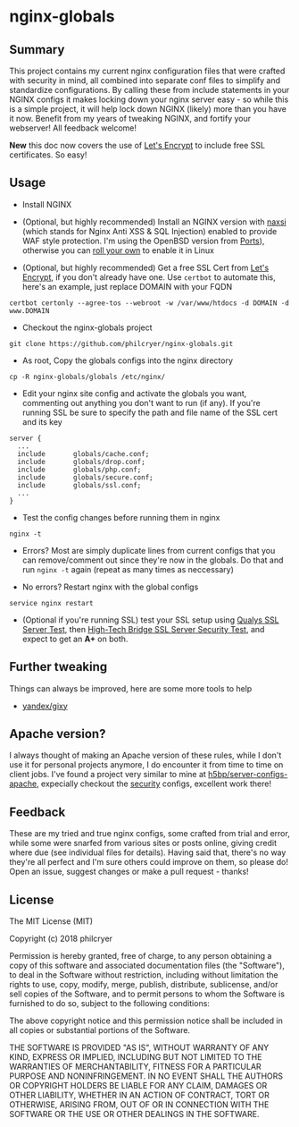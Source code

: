 # nginx-globals

## Summary
This project contains my current nginx configuration files that were crafted with security in mind, all combined into separate conf files to simplify and standardize configurations. By calling these from include statements in your NGINX configs it makes locking down your nginx server easy - so while this is a simple project, it will help lock down NGINX (likely) more than you have it now. Benefit from my years of tweaking NGINX, and fortify your webserver! All feedback welcome!

__New__ this doc now covers the use of [Let's Encrypt](https://letsencrypt.org/) to include free SSL certificates. So easy!

## Usage
* Install NGINX

* (Optional, but  highly recommended) Install an NGINX version with [naxsi](https://github.com/nbs-system/naxsi) (which stands for Nginx Anti XSS & SQL Injection) enabled to provide WAF style protection. I'm using the OpenBSD version from [Ports](http://ports.su/www/nginx,-naxsi)), otherwise you can [roll your own](https://github.com/nbs-system/naxsi/wiki) to enable it in Linux

* (Optional, but highly recommended) Get a free SSL Cert from [Let's Encrypt](https://letsencrypt.org/getting-started/), if you don't already have one. Use `certbot` to automate this, here's an example, just replace DOMAIN with your FQDN

```
certbot certonly --agree-tos --webroot -w /var/www/htdocs -d DOMAIN -d www.DOMAIN
```

* Checkout the nginx-globals project

```
git clone https://github.com/philcryer/nginx-globals.git
```

* As root, Copy the globals configs into the nginx directory

```
cp -R nginx-globals/globals /etc/nginx/
```

* Edit your nginx site config and activate the globals you want, commenting out anything you don't want to run (if any). If you're running SSL be sure to specify the path and file name of the SSL cert and its key 

```
server {
  ...
  include       globals/cache.conf;
  include       globals/drop.conf;
  include       globals/php.conf;
  include       globals/secure.conf;
  include       globals/ssl.conf;
  ...
}
```

* Test the config changes before running them in nginx

```
nginx -t
```

* Errors? Most are simply duplicate lines from current configs that you can remove/comment out since they're now in the globals. Do that and run `nginx -t` again (repeat as many times as neccessary)

* No errors? Restart nginx with the global configs

```
service nginx restart
```

* (Optional if you're running SSL) test your SSL setup using [Qualys SSL Server Test](https://www.ssllabs.com/ssltest/index.html), then [High-Tech Bridge SSL Server Security Test](https://www.htbridge.com/ssl/), and expect to get an __A+__ on both.

## Further tweaking
Things can always be improved, here are some more tools to help

* [yandex/gixy](https://github.com/yandex/gixy)

## Apache version?

I always thought of making an Apache version of these rules, while I don't use it for personal projects anymore, I do encounter it from time to time on client jobs. I've found a project very similar to mine at [h5bp/server-configs-apache](https://github.com/h5bp/server-configs-apache/), expecially checkout the [security](https://github.com/h5bp/server-configs-apache/tree/master/src/security) configs, excellent work there!

## Feedback
These are my tried and true nginx configs, some crafted from trial and error, while some were snarfed from various sites or posts online, giving credit where due (see individual files for details). Having said that, there's no way they're all perfect and I'm sure others could improve on them, so please do! Open an issue, suggest changes or make a pull request - thanks!

## License
The MIT License (MIT)

Copyright (c) 2018 philcryer

Permission is hereby granted, free of charge, to any person obtaining a copy
of this software and associated documentation files (the "Software"), to deal
in the Software without restriction, including without limitation the rights
to use, copy, modify, merge, publish, distribute, sublicense, and/or sell
copies of the Software, and to permit persons to whom the Software is
furnished to do so, subject to the following conditions:

The above copyright notice and this permission notice shall be included in all
copies or substantial portions of the Software.

THE SOFTWARE IS PROVIDED "AS IS", WITHOUT WARRANTY OF ANY KIND, EXPRESS OR
IMPLIED, INCLUDING BUT NOT LIMITED TO THE WARRANTIES OF MERCHANTABILITY,
FITNESS FOR A PARTICULAR PURPOSE AND NONINFRINGEMENT. IN NO EVENT SHALL THE
AUTHORS OR COPYRIGHT HOLDERS BE LIABLE FOR ANY CLAIM, DAMAGES OR OTHER
LIABILITY, WHETHER IN AN ACTION OF CONTRACT, TORT OR OTHERWISE, ARISING FROM,
OUT OF OR IN CONNECTION WITH THE SOFTWARE OR THE USE OR OTHER DEALINGS IN THE
SOFTWARE.
